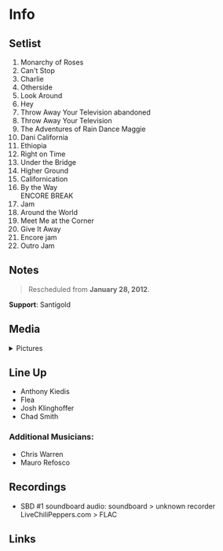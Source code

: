 # Info

## Setlist

1. Monarchy of Roses
2. Can't Stop
3. Charlie
4. Otherside
5. Look Around
6. Hey
7. Throw Away Your Television abandoned
8. Throw Away Your Television
9. The Adventures of Rain Dance Maggie
10. Dani California
11. Ethiopia
12. Right on Time
13. Under the Bridge
14. Higher Ground
15. Californication
16. By the Way
<br> ENCORE BREAK
17. Jam
18. Around the World
19. Meet Me at the Corner
20. Give It Away
21. Encore jam
22. Outro Jam

## Notes

> Rescheduled from **January 28, 2012**.

**Support**: Santigold

## Media 

<details>
  <summary>Pictures</summary>
  <!--<img alt="Setlist" title="Setlist" src="_.jpg" height="200" />
  <img alt="Flyer" title="Flyer" src="_.jpg" height="200" />-->
</details>

## Line Up

* Anthony Kiedis
* Flea
* Josh Klinghoffer
* Chad Smith

### Additional Musicians:

* Chris Warren  
* Mauro Refosco

## Recordings

* SBD #1 soundboard audio: soundboard > unknown recorder LiveChiliPeppers.com > FLAC

## Links
